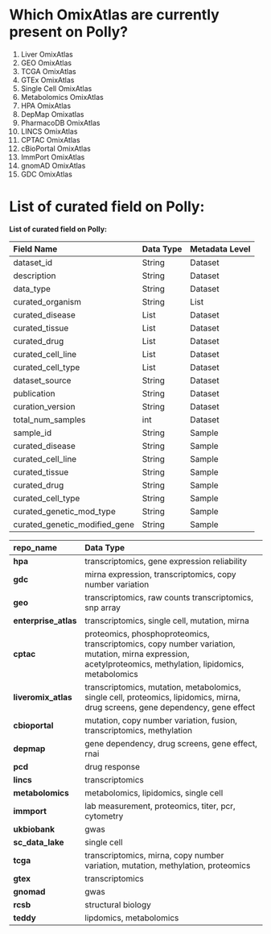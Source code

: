 # Which OmixAtlas are currently present on Polly?

1. Liver OmixAtlas
2. GEO OmixAtlas
3. TCGA OmixAtlas
4. GTEx OmixAtlas
5. Single Cell OmixAtlas
6. Metabolomics OmixAtlas
7. HPA OmixAtlas
8. DepMap Omixatlas
9. PharmacoDB OmixAtlas
10. LINCS OmixAtlas
11. CPTAC OmixAtlas
12. cBioPortal OmixAtlas
13. ImmPort OmixAtlas
14. gnomAD OmixAtlas 
15. GDC OmixAtlas

# List of curated field on Polly:
**List of curated field on Polly:**


|**Field Name**|**Data Type**|**Metadata Level**|
| :- | :- | :- |
|dataset\_id|String|Dataset|
|description|String|Dataset|
|data\_type|String|Dataset|
|curated\_organism|String|List|Dataset|
|curated\_disease|List|Dataset|
|curated\_tissue|List|Dataset|
|curated\_drug|List|Dataset|
|curated\_cell\_line|List|Dataset|
|curated\_cell\_type|List|Dataset|
|dataset\_source|String|Dataset|
|publication|String|Dataset|
|curation\_version|String|Dataset|
|total\_num\_samples|int|Dataset|
|sample\_id|String|Sample|
|curated\_disease|String|Sample|
|curated\_cell\_line|String|Sample|
|curated\_tissue|String|Sample|
|curated\_drug|String|Sample|
|curated\_cell\_type|String|Sample|
|curated\_genetic\_mod\_type|String|Sample|
|curated\_genetic\_modified\_gene|String|Sample|



|**repo\_name**|Data Type|
| :- | :- |
|**hpa**|transcriptomics, gene expression reliability|
|**gdc**|mirna expression, transcriptomics, copy number variation|
|**geo**|transcriptomics, raw counts transcriptomics, snp array|
|**enterprise\_atlas**|transcriptomics, single cell, mutation, mirna|
|**cptac**|proteomics, phosphoproteomics, transcriptomics, copy number variation, mutation, mirna expression, acetylproteomics, methylation, lipidomics, metabolomics|
|**liveromix\_atlas**|transcriptomics, mutation, metabolomics, single cell, proteomics, lipidomics, mirna, drug screens, gene dependency, gene effect|
|**cbioportal**|mutation, copy number variation, fusion, transcriptomics, methylation|
|**depmap**|gene dependency, drug screens, gene effect, rnai|
|**pcd**|drug response|
|**lincs**|transcriptomics|
|**metabolomics**|metabolomics, lipidomics, single cell|
|**immport**|lab measurement, proteomics, titer, pcr, cytometry|
|**ukbiobank**|gwas|
|**sc\_data\_lake**|single cell|
|**tcga**|transcriptomics, mirna, copy number variation, mutation, methylation, proteomics|
|**gtex**|transcriptomics|
|**gnomad**|gwas|
|**rcsb**|structural biology|
|**teddy**|lipdomics, metabolomics|





